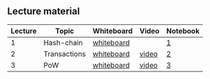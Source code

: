 ## Lecture material

| Lecture | Topic        | Whiteboard                                    | Video                                 | Notebook |
| ------- | ------------ | --------------------------------------------- | ------------------------------------- |---|
| 1       | Hash-chain   | [whiteboard](whiteboard/Hashchains.pdf)       |                                       |[1](notebooks/lecture1_hashes.ipynb)|
| 2       | Transactions | [whiteboard](whiteboard/TransactionsUTXO.pdf) | [video](https://youtu.be/e6HOw7ZSvo8) |[2](notebooks/lecture2_tx.ipynb)|
| 3       | PoW          | [whiteboard](whiteboard/PoW.pdf)              | [video](https://youtu.be/3YVRip2hGIg) |[3](notebooks/lecture3_tx.ipynb)|